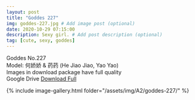 ```yaml
---
layout: post
title: "Goddes 227"
img: goddes-227.jpg # Add image post (optional)
date: 2020-10-29 07:15:00
description: Sexy girl. # Add post description (optional)
tag: [cute, sexy, goddes]
---
```

Goddes No.227  
Model: 何娇娇 & 药药 (He Jiao Jiao, Yao Yao)              
Images in download package have full quality                    
Google Drive [Download Full](http://gestyy.com/erzk74)

{% include image-gallery.html folder="/assets/img/A2/goddes-227/" %}
